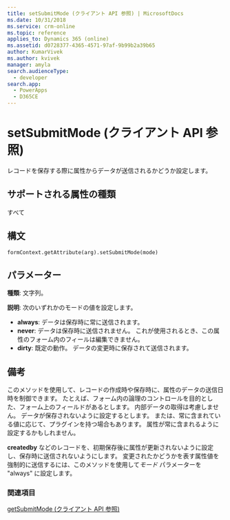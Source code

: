```yaml
---
title: setSubmitMode (クライアント API 参照) | MicrosoftDocs
ms.date: 10/31/2018
ms.service: crm-online
ms.topic: reference
applies_to: Dynamics 365 (online)
ms.assetid: d0728377-4365-4571-97af-9b99b2a39b65
author: KumarVivek
ms.author: kvivek
manager: amyla
search.audienceType:
  - developer
search.app:
  - PowerApps
  - D365CE
---
```

# <a name="setsubmitmode-client-api-reference"></a>setSubmitMode (クライアント API 参照)



レコードを保存する際に属性からデータが送信されるかどうか設定します。 

## <a name="attribute-types-supported"></a>サポートされる属性の種類

すべて

## <a name="syntax"></a>構文

`formContext.getAttribute(arg).setSubmitMode(mode)`

## <a name="parameters"></a>パラメーター

**種類**: 文字列。 

**説明**: 次のいずれかのモードの値を設定します。
- **always**: データは保存時に常に送信されます。
- **never**: データは保存時に送信されません。 これが使用されるとき、この属性のフォーム内のフィールは編集できません。
- **dirty**: 既定の動作。 データの変更時に保存されて送信されます。
 
## <a name="remarks"></a>備考
このメソッドを使用して、レコードの作成時や保存時に、属性のデータの送信日時を制御できます。 たとえば、フォーム内の論理のコントロールを目的とした、フォーム上のフィールドがあるとします。 内部データの取得は考慮しません。 データが保存されないように設定するとします。 または、常に含まれている値に応じて、プラグインを持つ場合もあります。 属性が常に含まれるように設定するかもしれません。 

**createdby** などのレコードを、初期保存後に属性が更新されないように設定し、保存時に送信されないようにします。 変更されたかどうかを表す属性値を強制的に送信するには、このメソッドを使用して*モード* パラメーターを "always" に設定します。

### <a name="related-topic"></a>関連項目
[getSubmitMode (クライアント API 参照)](getSubmitMode.md)

